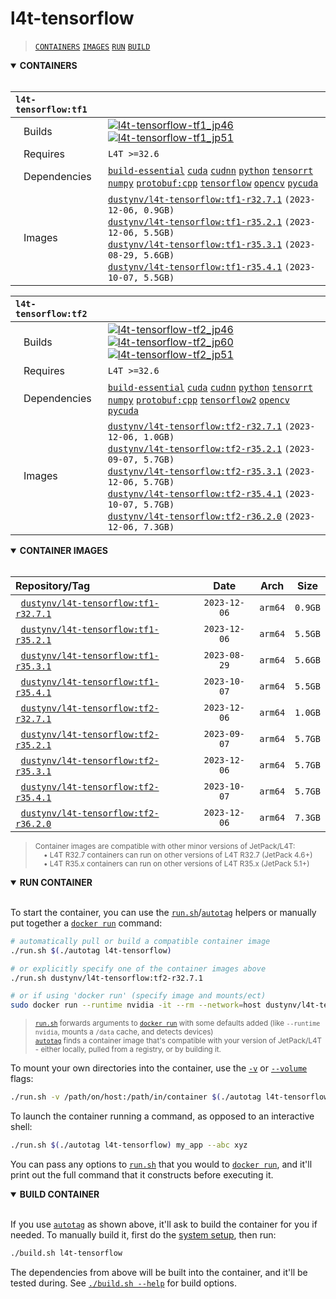 # l4t-tensorflow

> [`CONTAINERS`](#user-content-containers) [`IMAGES`](#user-content-images) [`RUN`](#user-content-run) [`BUILD`](#user-content-build)

<details open>
<summary><b><a id="containers">CONTAINERS</a></b></summary>
<br>

| **`l4t-tensorflow:tf1`** | |
| :-- | :-- |
| &nbsp;&nbsp;&nbsp;Builds | [![`l4t-tensorflow-tf1_jp46`](https://img.shields.io/github/actions/workflow/status/dusty-nv/jetson-containers/l4t-tensorflow-tf1_jp46.yml?label=l4t-tensorflow-tf1:jp46)](https://github.com/dusty-nv/jetson-containers/actions/workflows/l4t-tensorflow-tf1_jp46.yml) [![`l4t-tensorflow-tf1_jp51`](https://img.shields.io/github/actions/workflow/status/dusty-nv/jetson-containers/l4t-tensorflow-tf1_jp51.yml?label=l4t-tensorflow-tf1:jp51)](https://github.com/dusty-nv/jetson-containers/actions/workflows/l4t-tensorflow-tf1_jp51.yml) |
| &nbsp;&nbsp;&nbsp;Requires | `L4T >=32.6` |
| &nbsp;&nbsp;&nbsp;Dependencies | [`build-essential`](/packages/build-essential) [`cuda`](/packages/cuda/cuda) [`cudnn`](/packages/cuda/cudnn) [`python`](/packages/python) [`tensorrt`](/packages/tensorrt) [`numpy`](/packages/numpy) [`protobuf:cpp`](/packages/protobuf/protobuf_cpp) [`tensorflow`](/packages/tensorflow) [`opencv`](/packages/opencv) [`pycuda`](/packages/cuda/pycuda) |
| &nbsp;&nbsp;&nbsp;Images | [`dustynv/l4t-tensorflow:tf1-r32.7.1`](https://hub.docker.com/r/dustynv/l4t-tensorflow/tags) `(2023-12-06, 0.9GB)`<br>[`dustynv/l4t-tensorflow:tf1-r35.2.1`](https://hub.docker.com/r/dustynv/l4t-tensorflow/tags) `(2023-12-06, 5.5GB)`<br>[`dustynv/l4t-tensorflow:tf1-r35.3.1`](https://hub.docker.com/r/dustynv/l4t-tensorflow/tags) `(2023-08-29, 5.6GB)`<br>[`dustynv/l4t-tensorflow:tf1-r35.4.1`](https://hub.docker.com/r/dustynv/l4t-tensorflow/tags) `(2023-10-07, 5.5GB)` |

| **`l4t-tensorflow:tf2`** | |
| :-- | :-- |
| &nbsp;&nbsp;&nbsp;Builds | [![`l4t-tensorflow-tf2_jp46`](https://img.shields.io/github/actions/workflow/status/dusty-nv/jetson-containers/l4t-tensorflow-tf2_jp46.yml?label=l4t-tensorflow-tf2:jp46)](https://github.com/dusty-nv/jetson-containers/actions/workflows/l4t-tensorflow-tf2_jp46.yml) [![`l4t-tensorflow-tf2_jp60`](https://img.shields.io/github/actions/workflow/status/dusty-nv/jetson-containers/l4t-tensorflow-tf2_jp60.yml?label=l4t-tensorflow-tf2:jp60)](https://github.com/dusty-nv/jetson-containers/actions/workflows/l4t-tensorflow-tf2_jp60.yml) [![`l4t-tensorflow-tf2_jp51`](https://img.shields.io/github/actions/workflow/status/dusty-nv/jetson-containers/l4t-tensorflow-tf2_jp51.yml?label=l4t-tensorflow-tf2:jp51)](https://github.com/dusty-nv/jetson-containers/actions/workflows/l4t-tensorflow-tf2_jp51.yml) |
| &nbsp;&nbsp;&nbsp;Requires | `L4T >=32.6` |
| &nbsp;&nbsp;&nbsp;Dependencies | [`build-essential`](/packages/build-essential) [`cuda`](/packages/cuda/cuda) [`cudnn`](/packages/cuda/cudnn) [`python`](/packages/python) [`tensorrt`](/packages/tensorrt) [`numpy`](/packages/numpy) [`protobuf:cpp`](/packages/protobuf/protobuf_cpp) [`tensorflow2`](/packages/tensorflow) [`opencv`](/packages/opencv) [`pycuda`](/packages/cuda/pycuda) |
| &nbsp;&nbsp;&nbsp;Images | [`dustynv/l4t-tensorflow:tf2-r32.7.1`](https://hub.docker.com/r/dustynv/l4t-tensorflow/tags) `(2023-12-06, 1.0GB)`<br>[`dustynv/l4t-tensorflow:tf2-r35.2.1`](https://hub.docker.com/r/dustynv/l4t-tensorflow/tags) `(2023-09-07, 5.7GB)`<br>[`dustynv/l4t-tensorflow:tf2-r35.3.1`](https://hub.docker.com/r/dustynv/l4t-tensorflow/tags) `(2023-12-06, 5.7GB)`<br>[`dustynv/l4t-tensorflow:tf2-r35.4.1`](https://hub.docker.com/r/dustynv/l4t-tensorflow/tags) `(2023-10-07, 5.7GB)`<br>[`dustynv/l4t-tensorflow:tf2-r36.2.0`](https://hub.docker.com/r/dustynv/l4t-tensorflow/tags) `(2023-12-06, 7.3GB)` |

</details>

<details open>
<summary><b><a id="images">CONTAINER IMAGES</a></b></summary>
<br>

| Repository/Tag | Date | Arch | Size |
| :-- | :--: | :--: | :--: |
| &nbsp;&nbsp;[`dustynv/l4t-tensorflow:tf1-r32.7.1`](https://hub.docker.com/r/dustynv/l4t-tensorflow/tags) | `2023-12-06` | `arm64` | `0.9GB` |
| &nbsp;&nbsp;[`dustynv/l4t-tensorflow:tf1-r35.2.1`](https://hub.docker.com/r/dustynv/l4t-tensorflow/tags) | `2023-12-06` | `arm64` | `5.5GB` |
| &nbsp;&nbsp;[`dustynv/l4t-tensorflow:tf1-r35.3.1`](https://hub.docker.com/r/dustynv/l4t-tensorflow/tags) | `2023-08-29` | `arm64` | `5.6GB` |
| &nbsp;&nbsp;[`dustynv/l4t-tensorflow:tf1-r35.4.1`](https://hub.docker.com/r/dustynv/l4t-tensorflow/tags) | `2023-10-07` | `arm64` | `5.5GB` |
| &nbsp;&nbsp;[`dustynv/l4t-tensorflow:tf2-r32.7.1`](https://hub.docker.com/r/dustynv/l4t-tensorflow/tags) | `2023-12-06` | `arm64` | `1.0GB` |
| &nbsp;&nbsp;[`dustynv/l4t-tensorflow:tf2-r35.2.1`](https://hub.docker.com/r/dustynv/l4t-tensorflow/tags) | `2023-09-07` | `arm64` | `5.7GB` |
| &nbsp;&nbsp;[`dustynv/l4t-tensorflow:tf2-r35.3.1`](https://hub.docker.com/r/dustynv/l4t-tensorflow/tags) | `2023-12-06` | `arm64` | `5.7GB` |
| &nbsp;&nbsp;[`dustynv/l4t-tensorflow:tf2-r35.4.1`](https://hub.docker.com/r/dustynv/l4t-tensorflow/tags) | `2023-10-07` | `arm64` | `5.7GB` |
| &nbsp;&nbsp;[`dustynv/l4t-tensorflow:tf2-r36.2.0`](https://hub.docker.com/r/dustynv/l4t-tensorflow/tags) | `2023-12-06` | `arm64` | `7.3GB` |

> <sub>Container images are compatible with other minor versions of JetPack/L4T:</sub><br>
> <sub>&nbsp;&nbsp;&nbsp;&nbsp;• L4T R32.7 containers can run on other versions of L4T R32.7 (JetPack 4.6+)</sub><br>
> <sub>&nbsp;&nbsp;&nbsp;&nbsp;• L4T R35.x containers can run on other versions of L4T R35.x (JetPack 5.1+)</sub><br>
</details>

<details open>
<summary><b><a id="run">RUN CONTAINER</a></b></summary>
<br>

To start the container, you can use the [`run.sh`](/docs/run.md)/[`autotag`](/docs/run.md#autotag) helpers or manually put together a [`docker run`](https://docs.docker.com/engine/reference/commandline/run/) command:
```bash
# automatically pull or build a compatible container image
./run.sh $(./autotag l4t-tensorflow)

# or explicitly specify one of the container images above
./run.sh dustynv/l4t-tensorflow:tf2-r32.7.1

# or if using 'docker run' (specify image and mounts/ect)
sudo docker run --runtime nvidia -it --rm --network=host dustynv/l4t-tensorflow:tf2-r32.7.1
```
> <sup>[`run.sh`](/docs/run.md) forwards arguments to [`docker run`](https://docs.docker.com/engine/reference/commandline/run/) with some defaults added (like `--runtime nvidia`, mounts a `/data` cache, and detects devices)</sup><br>
> <sup>[`autotag`](/docs/run.md#autotag) finds a container image that's compatible with your version of JetPack/L4T - either locally, pulled from a registry, or by building it.</sup>

To mount your own directories into the container, use the [`-v`](https://docs.docker.com/engine/reference/commandline/run/#volume) or [`--volume`](https://docs.docker.com/engine/reference/commandline/run/#volume) flags:
```bash
./run.sh -v /path/on/host:/path/in/container $(./autotag l4t-tensorflow)
```
To launch the container running a command, as opposed to an interactive shell:
```bash
./run.sh $(./autotag l4t-tensorflow) my_app --abc xyz
```
You can pass any options to [`run.sh`](/docs/run.md) that you would to [`docker run`](https://docs.docker.com/engine/reference/commandline/run/), and it'll print out the full command that it constructs before executing it.
</details>
<details open>
<summary><b><a id="build">BUILD CONTAINER</b></summary>
<br>

If you use [`autotag`](/docs/run.md#autotag) as shown above, it'll ask to build the container for you if needed.  To manually build it, first do the [system setup](/docs/setup.md), then run:
```bash
./build.sh l4t-tensorflow
```
The dependencies from above will be built into the container, and it'll be tested during.  See [`./build.sh --help`](/jetson_containers/build.py) for build options.
</details>
